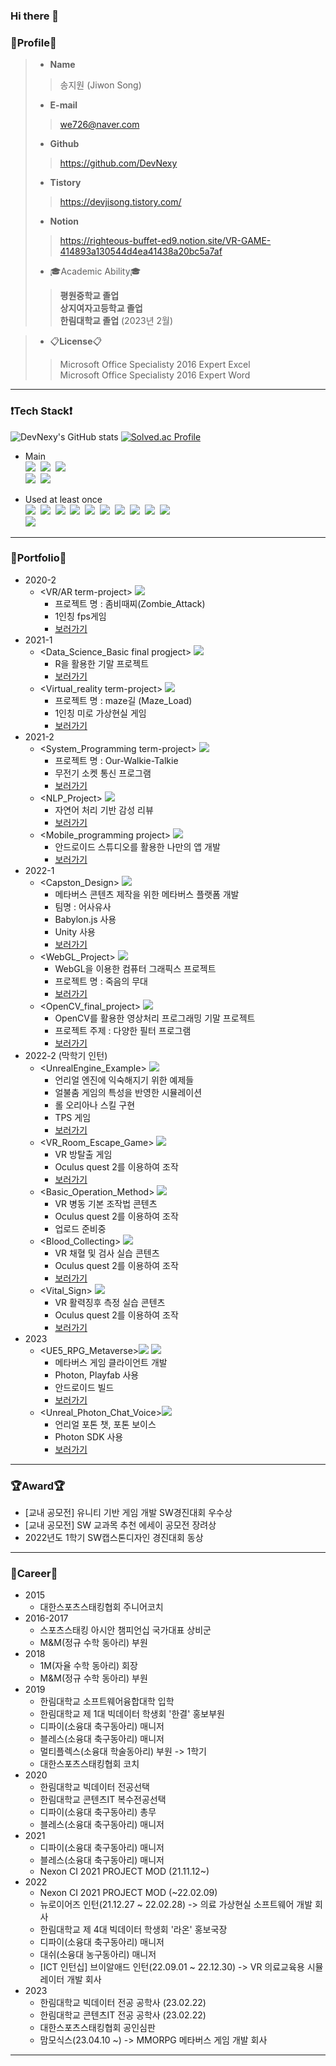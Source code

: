 ### Hi there 👋

### 👀Profile👀
> - __Name__
>> 송지원 (Jiwon Song)
> - __E-mail__
>> we726@naver.com
> - __Github__
>> https://github.com/DevNexy
> - __Tistory__
>> https://devjisong.tistory.com/
> - __Notion__
>> https://righteous-buffet-ed9.notion.site/VR-GAME-414893a130544d4ea41438a20bc5a7af
> 
> - 🎓Academic Ability🎓
>> __평원중학교 졸업__   
>> __상지여자고등학교 졸업__   
>> __한림대학교 졸업__ (2023년 2월)
>

> - :clipboard:__License__:clipboard:
>> Microsoft Office Specialisty 2016 Expert Excel   
>> Microsoft Office Specialisty 2016 Expert Word

<!--
현재 저는 포트폴리오 정리와 동시에 Unreal Engine 4 를 C++로 개발하는 것을 독학 중입니다.
-->

---
### ❗Tech Stack❗
![DevNexy's GitHub stats](https://github-readme-stats.vercel.app/api?username=DevNexy&show_icons=true&theme=tokyonight)
[![Solved.ac Profile](http://mazassumnida.wtf/api/v2/generate_badge?boj=we726)](https://solved.ac/we726/)   

- Main    
<img src="https://img.shields.io/badge/C-A8B9CC?style=flat-square&logo=c&logoColor=white"/></a>&nbsp;
<img src="https://img.shields.io/badge/CSharp-239120?style=flat-square&logo=csharp&logoColor=white"/></a>&nbsp;
<img src="https://img.shields.io/badge/C++-00599C?style=flat-square&logo=cplusplus&logoColor=white"/></a>&nbsp;   
<img src="https://img.shields.io/badge/Unity-FFFFFF?style=flat-square&logo=unity&logoColor=black"/></a>&nbsp;
<img src="https://img.shields.io/badge/UnrealEngine-0E1128?style=flat-square&logo=unrealengine&logoColor=white"/></a>&nbsp;

- Used at least once   
<img src="https://img.shields.io/badge/Java-007396?style=flat-square&logo=Java&logoColor=white"/></a>&nbsp;
<img src="https://img.shields.io/badge/Python-3776AB?style=flat-square&logo=Python&logoColor=white"/></a>&nbsp;
<img src="https://img.shields.io/badge/R-276DC3?style=flat-square&logo=r&logoColor=white"/></a>&nbsp;
<img src="https://img.shields.io/badge/CSS3-1572B6?style=flat-square&logo=css3&logoColor=white"/></a>&nbsp;
<img src="https://img.shields.io/badge/Javascript-F7DF1E?style=flat-square&logo=javascript&logoColor=white"/></a>&nbsp;
<img src="https://img.shields.io/badge/HTML5-E34F26?style=flat-square&logo=html5&logoColor=white"/></a>&nbsp;
<img src="https://img.shields.io/badge/Jupyter-F37626?style=flat-square&logo=jupyter&logoColor=white"/></a>&nbsp;
<img src="https://img.shields.io/badge/TypeScript-3178C6?style=flat-square&logo=typescript&logoColor=white"/></a>&nbsp;
<img src="https://img.shields.io/badge/WebGL-990000?style=flat-square&logo=webgl&logoColor=white"/></a>&nbsp;
<img src="https://img.shields.io/badge/jQuery-0769AD?style=flat-square&logo=jquery&logoColor=white"/></a>&nbsp;   
<img src="https://img.shields.io/badge/AndroidStudio-3DDC84?style=flat-square&logo=androidstudio&logoColor=white"/></a>&nbsp;

---

### 📑Portfolio📑
- 2020-2
  - <VR/AR term-project> <img src="https://img.shields.io/badge/Unity-FFFFFF?style=flat-square&logo=unity&logoColor=black"/></a>&nbsp;
    - 프로젝트 명 : 좀비때찌(Zombie_Attack)
    - 1인칭 fps게임
    - [보러가기](https://github.com/DevNexy/Unity_Project_Zombie_Attack)
- 2021-1
  - <Data_Science_Basic final progject> <img src="https://img.shields.io/badge/Rstudio-75AADB?style=flat-square&logo=rstudio&logoColor=white"/></a>&nbsp;
    - R을 활용한 기말 프로젝트
    - [보러가기](https://github.com/DevNexy/Data_Science_Project)
  - <Virtual_reality term-project> <img src="https://img.shields.io/badge/Unity-FFFFFF?style=flat-square&logo=unity&logoColor=black"/></a>&nbsp;
    - 프로젝트 명 : maze길 (Maze_Load)
    - 1인칭 미로 가상현실 게임
    - [보러가기](https://github.com/DevNexy/Unity_Project_Maze_Load)
- 2021-2
  - <System_Programming term-project> <img src="https://img.shields.io/badge/Ubuntu-E95420?style=flat-square&logo=ubuntu&logoColor=white"/></a>&nbsp;
    - 프로젝트 명 : Our-Walkie-Talkie 
    - 무전기 소켓 통신 프로그램
    - [보러가기](https://github.com/DevNexy/Our_Walkie_Talkie)
  - <NLP_Project> <img src="https://img.shields.io/badge/Colab-F9AB00?style=flat-square&logo=googlecolab&logoColor=white"/></a>&nbsp;
    - 자연어 처리 기반 감성 리뷰
    - [보러가기](https://github.com/DevNexy/Natural_Language_Processing_Project_Emotional_Review)
  - <Mobile_programming project> <img src="https://img.shields.io/badge/AndroidStudio-3DDC84?style=flat-square&logo=androidstudio&logoColor=white"/></a>&nbsp;
    - 안드로이드 스튜디오를 활용한 나만의 앱 개발
    - [보러가기](https://github.com/DevNexy/Android_Studio_Project)
- 2022-1
  - <Capston_Design> <img src="https://img.shields.io/badge/Unity-FFFFFF?style=flat-square&logo=unity&logoColor=black"/></a>&nbsp;
    - 메타버스 콘텐츠 제작을 위한 메타버스 플랫폼 개발
    - 팀명 : 어사유사
    - Babylon.js 사용
    - Unity 사용
    - [보러가기](https://github.com/DevNexy/Capston_Design)
  - <WebGL_Project> <img src="https://img.shields.io/badge/WebGL-990000?style=flat-square&logo=webgl&logoColor=white"/></a>&nbsp;
    - WebGL을 이용한 컴퓨터 그래픽스 프로젝트
    - 프로젝트 명 : 죽음의 무대
    - [보러가기](https://github.com/DevNexy/WebGL_Project)
  - <OpenCV_final_project> <img src="https://img.shields.io/badge/OpenCV-5C3EE8?style=flat-square&logo=opencv&logoColor=white"/></a>&nbsp;
    - OpenCV를 활용한 영상처리 프로그래밍 기말 프로젝트
    - 프로젝트 주제 : 다양한 필터 프로그램
    - [보러가기](https://github.com/DevNexy/OpenCV_Project)
- 2022-2 (막학기 인턴)
  - <UnrealEngine_Example> <img src="https://img.shields.io/badge/UnrealEngine-0E1128?style=flat-square&logo=unrealengine&logoColor=white"/></a>&nbsp;
    - 언리얼 엔진에 익숙해지기 위한 예제들
    - 얼불춤 게임의 특성을 반영한 시뮬레이션
    - 롤 오리아나 스킬 구현
    - TPS 게임
    - [보러가기](https://github.com/DevNexy/UnrealProject)
  - <VR_Room_Escape_Game> <img src="https://img.shields.io/badge/UnrealEngine-0E1128?style=flat-square&logo=unrealengine&logoColor=white"/></a>&nbsp;
    - VR 방탈출 게임
    - Oculus quest 2를 이용하여 조작
    - [보러가기](https://github.com/DevNexy/Room_Escape_VRGame)
  - <Basic_Operation_Method> <img src="https://img.shields.io/badge/UnrealEngine-0E1128?style=flat-square&logo=unrealengine&logoColor=white"/></a>&nbsp;
    - VR 병동 기본 조작법 콘텐츠
    - Oculus quest 2를 이용하여 조작
    - 업로드 준비중
  - <Blood_Collecting> <img src="https://img.shields.io/badge/UnrealEngine-0E1128?style=flat-square&logo=unrealengine&logoColor=white"/></a>&nbsp;
    - VR 채혈 및 검사 실습 콘텐츠
    - Oculus quest 2를 이용하여 조작
    - [보러가기](https://github.com/DevNexy/VR_Blood_Collecting)
  - <Vital_Sign> <img src="https://img.shields.io/badge/UnrealEngine-0E1128?style=flat-square&logo=unrealengine&logoColor=white"/></a>&nbsp;
    - VR 활력징후 측정 실습 콘텐츠
    - Oculus quest 2를 이용하여 조작
    - [보러가기](https://github.com/DevNexy/VR_Vital_Sign)
- 2023
  - <UE5_RPG_Metaverse><img src="https://img.shields.io/badge/UnrealEngine-0E1128?style=flat-square&logo=unrealengine&logoColor=white"/></a>&nbsp;<img src="https://img.shields.io/badge/AndroidStudio-3DDC84?style=flat-square&logo=androidstudio&logoColor=white"/></a>&nbsp;
    - 메타버스 게임 클라이언트 개발
    - Photon, Playfab 사용
    - 안드로이드 빌드
    - [보러가기](https://github.com/DevNexy/UE5_RPG_Metaverse)
  - <Unreal_Photon_Chat_Voice><img src="https://img.shields.io/badge/UnrealEngine-0E1128?style=flat-square&logo=unrealengine&logoColor=white"/></a>&nbsp;
    - 언리얼 포톤 챗, 포톤 보이스
    - Photon SDK 사용
    - [보러가기](https://github.com/DevNexy/UnrealPhoton)
    
---

### :trophy:Award:trophy:
- [교내 공모전] 유니티 기반 게임 개발 SW경진대회 우수상
- [교내 공모전] SW 교과목 추천 에세이 공모전 장려상
- 2022년도 1학기 SW캡스톤디자인 경진대회 동상

---

### 🥇Career🥇
- 2015
  - 대한스포츠스태킹협회 주니어코치
- 2016-2017
  - 스포츠스태킹 아시안 챔피언십 국가대표 상비군
  - M&M(정규 수학 동아리) 부원
- 2018
  - 1M(자율 수학 동아리) 회장
  - M&M(정규 수학 동아리) 부원
- 2019
  - 한림대학교 소프트웨어융합대학 입학
  - 한림대학교 제 1대 빅데이터 학생회 '한결' 홍보부원
  - 디파이(소융대 축구동아리) 매니저
  - 블레스(소융대 축구동아리) 매니저
  - 멀티플렉스(소융대 학술동아리) 부원 -> 1학기
  - 대한스포츠스태킹협회 코치
- 2020
  - 한림대학교 빅데이터 전공선택
  - 한림대학교 콘텐츠IT 복수전공선택
  - 디파이(소융대 축구동아리) 총무
  - 블레스(소융대 축구동아리) 매니저
- 2021
  - 디파이(소융대 축구동아리) 매니저
  - 블레스(소융대 축구동아리) 매니저
  - Nexon CI 2021 PROJECT MOD (21.11.12~)
- 2022
  - Nexon CI 2021 PROJECT MOD (~22.02.09)
  - 뉴로이어즈 인턴(21.12.27 ~ 22.02.28) -> 의료 가상현실 소프트웨어 개발 회사
  - 한림대학교 제 4대 빅데이터 학생회 '라온' 홍보국장
  - 디파이(소융대 축구동아리) 매니저
  - 대쉬(소융대 농구동아리) 매니저
  - [ICT 인턴십] 브이알애드 인턴(22.09.01 ~ 22.12.30) -> VR 의료교육용 시뮬레이터 개발 회사
- 2023
  - 한림대학교 빅데이터 전공 공학사 (23.02.22)
  - 한림대학교 콘텐츠IT 전공 공학사 (23.02.22)
  - 대한스포츠스태킹협회 공인심판
  - 맘모식스(23.04.10 ~) -> MMORPG 메타버스 게임 개발 회사
  
---
